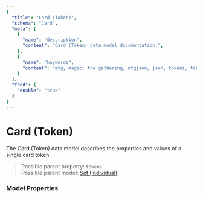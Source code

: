 ```yaml
---
{
  "title": "Card (Token)",
  "schema": "Card",
  "meta": [
    {
      "name": "description",
      "content": "Card (Token) data model documentation.",
    },
    {
      "name": "keywords",
      "content": "mtg, magic: the gathering, mtgjson, json, tokens, token, card (token)",
    }
  ],
  "feed": {
    "enable": "true"
  }
}
---
```


# Card (Token)

The Card (Token) data model describes the properties and values of a single card token.

> Possible parent property: `tokens`  
> Possible parent model: [Set (Individual)](../set-individual/)

### Model Properties

<Documentation/>
